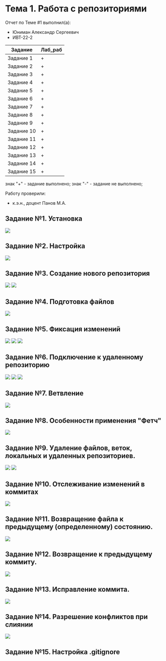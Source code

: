 # Тема 1. Работа с репозиториями
Отчет по Теме #1 выполнил(а):
- Юниман Александр Сергеевич
- ИВТ-22-2

| Задание    | Лаб_раб |
| ---------- | ------- |
| Задание 1  | +       |
| Задание 2  | +       |
| Задание 3  | +       |
| Задание 4  | +       |
| Задание 5  | +       |
| Задание 6  | +       |
| Задание 7  | +       |
| Задание 8  | +       |
| Задание 9  | +       |
| Задание 10 | +       |
| Задание 11 | +       |
| Задание 12 | +       |
| Задание 13 | +       |
| Задание 14 | +       |
| Задание 15 | +       |

знак "+" - задание выполнено; знак "-" - задание не выполнено;

Работу проверили:
- к.э.н., доцент Панов М.А.
  
## Задание №1. Установка
![](https://github.com/AlexandrYuniman/ProgIng/blob/%D0%A2%D0%B5%D0%BC%D0%B0_1/pic/1.png)

## Задание №2. Настройка
![](https://github.com/AlexandrYuniman/ProgIng/blob/%D0%A2%D0%B5%D0%BC%D0%B0_1/pic/2.png)

## Задание №3. Создание нового репозитория
![](https://github.com/AlexandrYuniman/ProgIng/blob/%D0%A2%D0%B5%D0%BC%D0%B0_1/pic/3.1.png)
![](https://github.com/AlexandrYuniman/ProgIng/blob/%D0%A2%D0%B5%D0%BC%D0%B0_1/pic/3.2.png)

## Задание №4. Подготовка файлов
![](https://github.com/AlexandrYuniman/ProgIng/blob/%D0%A2%D0%B5%D0%BC%D0%B0_1/pic/4.png)

## Задание №5. Фиксация изменений
![](https://github.com/AlexandrYuniman/ProgIng/blob/%D0%A2%D0%B5%D0%BC%D0%B0_1/pic/5.1.png)
![](https://github.com/AlexandrYuniman/ProgIng/blob/%D0%A2%D0%B5%D0%BC%D0%B0_1/pic/5.2.png)
![](https://github.com/AlexandrYuniman/ProgIng/blob/%D0%A2%D0%B5%D0%BC%D0%B0_1/pic/5.3.png)

## Задание №6. Подключение к удаленному репозиторию
![](https://github.com/AlexandrYuniman/ProgIng/blob/%D0%A2%D0%B5%D0%BC%D0%B0_1/pic/6.1.png)
![](https://github.com/AlexandrYuniman/ProgIng/blob/%D0%A2%D0%B5%D0%BC%D0%B0_1/pic/6.2.png)
![](https://github.com/AlexandrYuniman/ProgIng/blob/%D0%A2%D0%B5%D0%BC%D0%B0_1/pic/6.3.png)

## Задание №7. Ветвление
![](https://github.com/AlexandrYuniman/ProgIng/blob/%D0%A2%D0%B5%D0%BC%D0%B0_1/pic/7.png)

## Задание №8. Особенности применения "Фетч"
![](https://github.com/AlexandrYuniman/ProgIng/blob/%D0%A2%D0%B5%D0%BC%D0%B0_1/pic/8.png)

## Задание №9. Удаление файлов, веток, локальных и удаленных репозиториев.
![](https://github.com/AlexandrYuniman/ProgIng/blob/%D0%A2%D0%B5%D0%BC%D0%B0_1/pic/9.1.png)
![](https://github.com/AlexandrYuniman/ProgIng/blob/%D0%A2%D0%B5%D0%BC%D0%B0_1/pic/9.2.png)

## Задание №10. Отслеживание изменений в коммитах
![](https://github.com/AlexandrYuniman/ProgIng/blob/%D0%A2%D0%B5%D0%BC%D0%B0_1/pic/10.png)

## Задание №11. Возвращение файла к предыдущему (определенному) состоянию.
![](https://github.com/AlexandrYuniman/ProgIng/blob/%D0%A2%D0%B5%D0%BC%D0%B0_1/pic/11.png)

## Задание №12. Возвращение к предыдущему коммиту.
![](https://github.com/AlexandrYuniman/ProgIng/blob/%D0%A2%D0%B5%D0%BC%D0%B0_1/pic/12.png)

## Задание №13. Исправление коммита.
![](https://github.com/AlexandrYuniman/ProgIng/blob/%D0%A2%D0%B5%D0%BC%D0%B0_1/pic/13.png)

## Задание №14. Разрешение конфликтов при слиянии
![](https://github.com/AlexandrYuniman/ProgIng/blob/%D0%A2%D0%B5%D0%BC%D0%B0_1/pic/14.png)

## Задание №15. Настройка .gitignore

